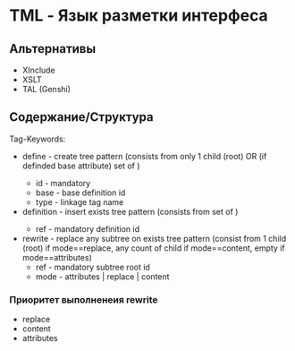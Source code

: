 # TML - Язык разметки интерфеса
## Альтернативы
 - XInclude
 - XSLT
 - TAL (Genshi)

## Содержание/Структура
Tag-Keywords:
 - define - create tree pattern (consists from only 1 child (root) OR (if definded base attribute) set of <rewrite>)
	+ id - mandatory
	+ base - base definition id
	+ type - linkage tag name
 - definition - insert exists tree pattern (consists from set of <rewrite>)
	+ ref - mandatory definition id
 - rewrite - replace any subtree on exists tree pattern (consist from 1 child (root) if mode==replace, any count of child if mode==content, empty if mode==attributes)
	+ ref - mandatory subtree root id
	+ mode - attributes | replace | content

### Приоритет выполненеия rewrite
 - replace
 - content
 - attributes
